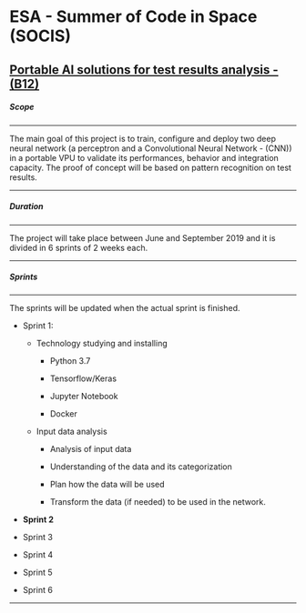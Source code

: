 # ESA - Summer of Code in Space (SOCIS)
## [Portable AI solutions for test results analysis - (B12)](https://socis.esa.int/projects/)

##### Scope

---

The main goal of this project is to train, configure and deploy two deep neural network (a perceptron and a Convolutional Neural Network - (CNN)) in a portable VPU to validate its performances, behavior and integration capacity. The proof of concept will be based on pattern recognition on test results.

---

##### Duration

---

The project will take place between June and September 2019 and it is divided in 6 sprints of 2 weeks each.

---

##### Sprints

---
The sprints will be updated when the actual sprint is finished.
* Sprint 1:

  * Technology studying and installing

    * Python 3.7

    * Tensorflow/Keras

    * Jupyter Notebook

    * Docker

  * Input data analysis

    * Analysis of input data

    * Understanding of the data and its categorization

    * Plan how the data will be used

    * Transform the data (if needed) to be used in the network.

* **Sprint 2**

* Sprint 3

* Sprint 4

* Sprint 5

* Sprint 6

---
